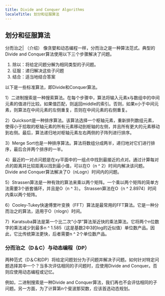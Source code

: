 ```yaml
---
title: Divide and Conquer Algorithms
localeTitle: 划分和征服算法
---
```

## 划分和征服算法

分而治之| （介绍） 像贪婪和动态编程一样，分而治之是一种算法范式。典型的Divide and Conquer算法使用以下三个步骤解决了问题。

1.  除以：将给定问题分解为相同类型的子问题。
2.  征服：递归解决这些子问题
3.  结合：适当地结合答案

以下是一些标准算法，即Divide和Conquer算法。

1）二进制搜索是一种搜索算法。在每个步骤中，算法将输入元素x与数组中的中间元素的值进行比较。如果值匹配，则返回middle的索引。否则，如果x小于中间元素，则算法在中间元素的左侧重复，否则在中间元素的右侧重复。

2）Quicksort是一种排序算法。该算法选择一个枢轴元素，重新排列数组元素，使得小于拾取的枢轴元素的所有元素移动到枢轴的左侧，并且所有更大的元素移动到右侧。最后，算法递归地对枢轴元素左右两侧的子阵列进行排序。

3）Merge Sort也是一种排序算法。算法将数组分成两半，递归地对它们进行排序，最后合并两个排序的一半。

4）最近的一对点问题是在xy平面中的一组点中找到最接近的点对。通过计算每对点的距离并比较距离以找到最小值，可以在O（n ^ 2）时间内解决该问题。 Divide and Conquer算法解决了O（nLogn）时间内的问题。

5）Strassen算法是一种有效的算法来乘以两个矩阵。一个乘以两个矩阵的简单方法需要3个嵌套循环，并且是O（n ^ 3）。 Strassen算法在O（n ^ 2.8974）时间内乘以两个矩阵。

6）Cooley-Tukey快速傅里叶变换（FFT）算法是最常用的FFT算法。它是一种分而治之的算法，适用于O（nlogn）时间。

7）Karatsuba算法是第一个比二次“小学”算法渐近快的乘法算法。它将两个n位数字的乘法减少到最多n ^ 1.585（这是基数2中3的log的近似值）单位数产品。因此，它比传统算法更快，后者需要n ^ 2个单位数产品。

### 分而治之（D＆C）与动态编程（DP）

两种范式（D＆C和DP）将给定问题划分为子问题并解决子问题。如何针对特定问题选择其中一个？当多次评估相同的子问题时，应使用Divide and Conquer。否则应使用动态编程或记忆。

例如，二进制搜索是一种Divide and Conquer算法，我们再也不会评估相同的子问题。另一方面，为了计算第n个斐波那契数，应该首选动态规划。